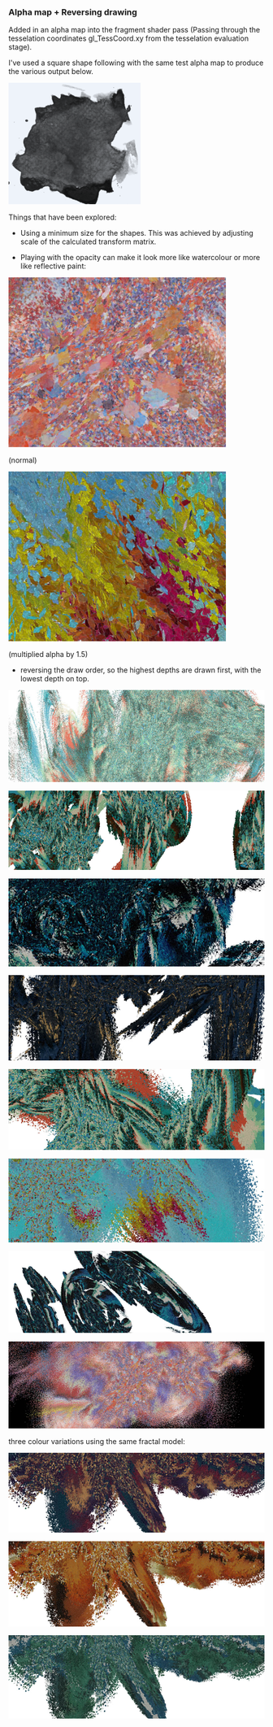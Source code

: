 ### Alpha map + Reversing drawing

Added in an alpha map into the fragment shader pass (Passing through the tesselation coordinates gl_TessCoord.xy from the tesselation evaluation stage).

I've used a square shape following with the same test alpha map to produce the various output below.

![image](../project_images/alphamap/alphamap.PNG?raw=true "image")

Things that have been explored:

* Using a minimum size for the shapes.  This was achieved by adjusting scale of the calculated transform matrix. 

* Playing with the opacity can make it look more like watercolour or more like reflective paint:

![image](../project_images/alphamap/close-up2.jpg?raw=true "image")

(normal)

![image](../project_images/alphamap/close-up1.jpg?raw=true "image")

(multiplied alpha by 1.5)

* reversing the draw order, so the highest depths are drawn first, with the lowest depth on top.


![image](../project_images/alphamap/Capture81.jpg?raw=true "image")

![image](../project_images/alphamap/Capture83.jpg?raw=true "image")

![image](../project_images/alphamap/Capture85.jpg?raw=true "image")

![image](../project_images/alphamap/Capture86.jpg?raw=true "image")

![image](../project_images/alphamap/Capture87.jpg?raw=true "image")

![image](../project_images/alphamap/Capture94.jpg?raw=true "image")

![image](../project_images/alphamap/Capture96.jpg?raw=true "image")


![image](../project_images/alphamap/Capture80.jpg?raw=true "image")

three colour variations using the same fractal model:

![image](../project_images/alphamap/Capture91.jpg?raw=true "image")

![image](../project_images/alphamap/Capture92.jpg?raw=true "image")

![image](../project_images/alphamap/Capture93.jpg?raw=true "image")
